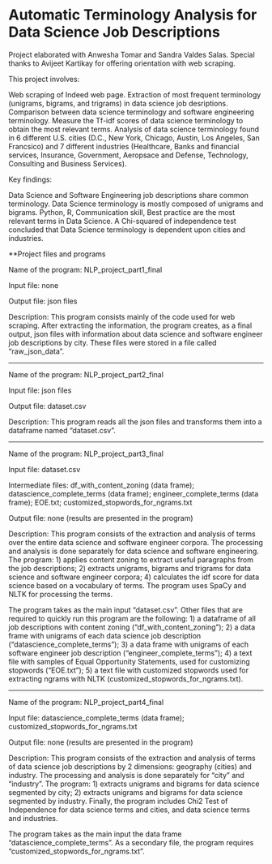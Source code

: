 # Automatic Terminology Analysis for Data Science Job Descriptions

Project elaborated with Anwesha Tomar and Sandra Valdes Salas. Special thanks to Avijeet Kartikay for offering orientation with web scraping.

This project involves:

Web scraping of Indeed web page.
Extraction of most frequent terminology (unigrams, bigrams, and trigrams) in data science job desriptions.
Comparison between data science terminology and software engineering terminology.
Measure the Tf-idf scores of data science terminology to obtain the most relevant terms.
Analysis of data science terminology found in 6 different U.S. cities (D.C., New York, Chicago, Austin, Los Angeles, San Francsico) and 7 different industries (Healthcare, Banks and financial services, Insurance, Government, Aeropsace and Defense, Technology, Consulting and Business Services).

Key findings:

Data Science and Software Engineering job descriptions share common terminology.
Data Science terminology is mostly composed of unigrams and bigrams.
Python, R, Communication skill, Best practice are the most relevant terms in Data Science.
A Chi-squared of independence test concluded that Data Science terminology is dependent upon cities and industries.

**Project files and programs

Name of the program:  NLP_project_part1_final

Input file: none

Output file: json files

Description: This program consists mainly of the code used for web scraping. After extracting the information, the program creates, as a final output, json files with information about data science and software engineer job descriptions by city. These files were stored in a file called “raw_json_data”.

___________________

Name of the program: NLP_project_part2_final

Input file: json files 

Output file: dataset.csv

Description: This program reads all the json files and transforms them into a dataframe named “dataset.csv”.

___________________

Name of the program: NLP_project_part3_final

Input file: dataset.csv

Intermediate files: df_with_content_zoning (data frame); datascience_complete_terms (data frame); engineer_complete_terms (data frame); EOE.txt; customized_stopwords_for_ngrams.txt

Output file: none (results are presented in the program)

Description: This program consists of the extraction and analysis of terms over the entire data science and software engineer corpora. The processing and analysis is done separately for data science and software engineering. The program: 1) applies content zoning to extract useful paragraphs from the job descriptions; 2) extracts unigrams, bigrams and trigrams for data science and software engineer corpora; 4) calculates the idf score for data science based on a vocabulary of terms. The program uses SpaCy and NLTK for processing the terms.

The program takes as the main input “dataset.csv”. Other files that are required to quickly run this program are the following: 1) a dataframe of all job descriptions with content zoning (“df_with_content_zoning”); 2) a data frame with unigrams of each data science job description (“datascience_complete_terms”); 3) a data frame with unigrams of each software engineer job description (“engineer_complete_terms”); 4) a text file with samples of Equal Opportunity Statements, used for customizing stopwords (“EOE.txt”); 5) a text file with customized stopwords used for extracting ngrams with NLTK (customized_stopwords_for_ngrams.txt).

___________________

Name of the program: NLP_project_part4_final

Input file: datascience_complete_terms (data frame); customized_stopwords_for_ngrams.txt

Output file: none (results are presented in the program)

Description: This program consists of the extraction and analysis of terms of data science job descriptions by 2 dimensions: geography (cities) and industry. The processing and analysis is done separately for “city” and “industry”. The program: 1) extracts unigrams and bigrams for data science segmented by city; 2) extracts unigrams and bigrams for data science segmented by industry. Finally, the program includes Chi2 Test of  Independence for data science terms and cities, and data science terms and industries. 

The program takes as the main input the data frame “datascience_complete_terms”. As a secondary file, the program requires “customized_stopwords_for_ngrams.txt”. 


